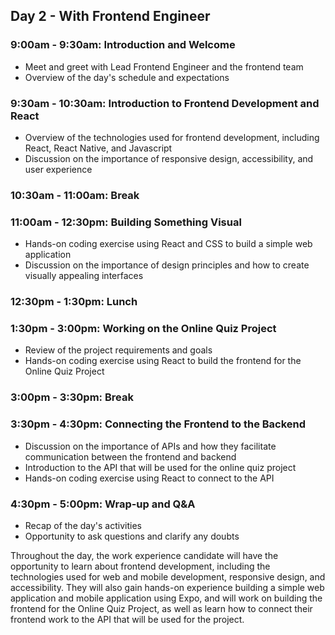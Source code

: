 ## Day 2 - With Frontend Engineer

### 9:00am - 9:30am: Introduction and Welcome
- Meet and greet with Lead Frontend Engineer and the frontend team
- Overview of the day's schedule and expectations

### 9:30am - 10:30am: Introduction to Frontend Development and React
- Overview of the technologies used for frontend development, including React, React Native, and Javascript
- Discussion on the importance of responsive design, accessibility, and user experience

### 10:30am - 11:00am: Break

### 11:00am - 12:30pm: Building Something Visual
- Hands-on coding exercise using React and CSS to build a simple web application
- Discussion on the importance of design principles and how to create visually appealing interfaces

### 12:30pm - 1:30pm: Lunch

### 1:30pm - 3:00pm: Working on the Online Quiz Project
- Review of the project requirements and goals
- Hands-on coding exercise using React to build the frontend for the Online Quiz Project

### 3:00pm - 3:30pm: Break

### 3:30pm - 4:30pm: Connecting the Frontend to the Backend
- Discussion on the importance of APIs and how they facilitate communication between the frontend and backend
- Introduction to the API that will be used for the online quiz project
- Hands-on coding exercise using React to connect to the API

### 4:30pm - 5:00pm: Wrap-up and Q&A
- Recap of the day's activities
- Opportunity to ask questions and clarify any doubts

Throughout the day, the work experience candidate will have the opportunity to learn about frontend development, including the technologies used for web and mobile development, responsive design, and accessibility. They will also gain hands-on experience building a simple web application and mobile application using Expo, and will work on building the frontend for the Online Quiz Project, as well as learn how to connect their frontend work to the API that will be used for the project.

